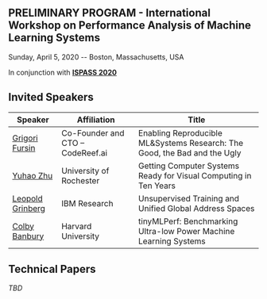 ## PRELIMINARY PROGRAM - International Workshop on Performance Analysis of Machine Learning Systems
Sunday, April 5, 2020 -- Boston, Massachusetts, USA

In conjunction with **[ISPASS 2020](https://www.ispass.org/ispass2020)**

## Invited Speakers

| Speaker                                                      | Affiliation                      | Title                 |
| ----                                                         | ----                             | ----                  |
| [Grigori Fursin](https://fastpath2020.github.io/Fursin)      | Co-Founder and CTO – CodeReef.ai |Enabling Reproducible ML&Systems Research: The Good, the Bad and the Ugly |
| [Yuhao Zhu](https://fastpath2020.github.io/Zhu)              | University of Rochester          | Getting Computer Systems Ready for Visual Computing in Ten Years        |
| [Leopold Grinberg](https://fastpath2020.github.io/Grinberg)  | IBM Research                     | Unsupervised Training and Unified Global Address Spaces            |
| [Colby Banbury](https://fastpath2020.github.io/Banbury)      | Harvard University               | tinyMLPerf: Benchmarking Ultra-low Power Machine Learning Systems       |

## Technical Papers

*TBD*
